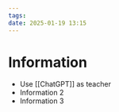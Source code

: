 ```yaml
---
tags: 
date: 2025-01-19 13:15
---
```


# Information

- Use [[ChatGPT]] as teacher
- Information 2
- Information 3